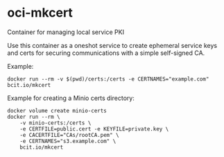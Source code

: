 # oci-mkcert
Container for managing local service PKI

Use this container as a oneshot service to create ephemeral service keys and certs for securing communications with a simple self-signed CA.

Example:

```
docker run --rm -v $(pwd)/certs:/certs -e CERTNAMES="example.com" bcit.io/mkcert
```

Example for creating a Minio certs directory:

```
docker volume create minio-certs
docker run --rm \
    -v minio-certs:/certs \
    -e CERTFILE=public.cert -e KEYFILE=private.key \
    -e CACERTFILE="CAs/rootCA.pem" \
    -e CERTNAMES="s3.example.com" \
    bcit.io/mkcert
```
